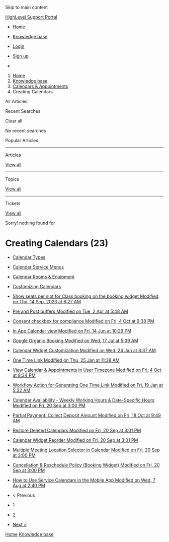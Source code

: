 Skip to main content

[ HighLevel Support Portal ](https://help.gohighlevel.com)

  * [ Home ](/support/home)
  * [ Knowledge base ](/support/solutions)

  * [Login](/support/login)
  * [Sign up](/support/signup)
  * 

  1. [Home](/support/home)
  2. [Knowledge base](/support/solutions)
  3. [Calendars & Appointments](/support/solutions/48000449585)
  4. Creating Calendars

All  Articles 

Recent Searches

Clear all

No recent searches

Popular Articles

* * *

Articles

[View all](/support/search/solutions)

* * *

Topics

[View all](/support/search/topics)

* * *

Tickets

[View all](/support/search/tickets)

Sorry! nothing found for   

# Creating Calendars (23)

  * [ Calendar Types ](/support/solutions/folders/155000000686)
  * [ Calendar Service Menus ](/support/solutions/folders/155000000691)
  * [ Calendar Rooms & Equipment ](/support/solutions/folders/155000000680)
  * [ Customizing Calendars ](/support/solutions/folders/155000000704)
  * [ Show seats per slot for Class booking on the booking widget Modified on Thu, 14 Sep, 2023 at 6:27 AM  ](/support/solutions/articles/155000000956-show-seats-per-slot-for-class-booking-on-the-booking-widget)
  * [ Pre and Post buffers Modified on Tue, 2 Apr at 5:48 AM  ](/support/solutions/articles/155000001019-pre-and-post-buffers)
  * [ Consent checkbox for compliance Modified on Fri, 4 Oct at 9:38 PM  ](/support/solutions/articles/155000001032-consent-checkbox-for-compliance)
  * [ In App Calendar view Modified on Fri, 14 Jun at 10:29 PM  ](/support/solutions/articles/155000001202-in-app-calendar-view)
  * [ Google Organic Booking Modified on Wed, 17 Jul at 5:09 AM  ](/support/solutions/articles/155000001427-google-organic-booking)
  * [ Calendar Widget Customization Modified on Wed, 24 Jan at 8:37 AM  ](/support/solutions/articles/155000001529-calendar-widget-customization)
  * [ One Time Link Modified on Thu, 25 Jan at 11:38 AM  ](/support/solutions/articles/155000001692-one-time-link)
  * [ View Calendar & Appointments in User Timezone Modified on Fri, 4 Oct at 8:34 PM  ](/support/solutions/articles/155000001693-view-calendar-appointments-in-user-timezone)
  * [ Workflow Action for Generating One Time Link Modified on Fri, 19 Jan at 5:32 AM  ](/support/solutions/articles/155000001711-workflow-action-for-generating-one-time-link)
  * [ Calendar Availability - Weekly Working Hours & Date-Specific Hours Modified on Fri, 20 Sep at 3:00 PM  ](/support/solutions/articles/155000001716-calendar-availability-weekly-working-hours-date-specific-hours)
  * [ Partial Payment: Collect Deposit Amount Modified on Fri, 18 Oct at 9:49 AM  ](/support/solutions/articles/155000002184-partial-payment-collect-deposit-amount)
  * [ Restore Deleted Calendars Modified on Fri, 20 Sep at 3:01 PM  ](/support/solutions/articles/155000002468-restore-deleted-calendars)
  * [ Calendar Widget Reorder Modified on Fri, 20 Sep at 3:01 PM  ](/support/solutions/articles/155000002684-calendar-widget-reorder)
  * [ Multiple Meeting Location Selector in Calendar Modified on Fri, 20 Sep at 3:00 PM  ](/support/solutions/articles/155000002706-multiple-meeting-location-selector-in-calendar)
  * [ Cancellation & Reschedule Policy (Booking Widget) Modified on Fri, 20 Sep at 3:00 PM  ](/support/solutions/articles/155000002738-cancellation-reschedule-policy-booking-widget-)
  * [ How to Use Service Calendars in the Mobile App Modified on Wed, 7 Aug at 2:40 PM  ](/support/solutions/articles/155000003048-how-to-use-service-calendars-in-the-mobile-app)

  * < Previous
  * 1
  * [2](/support/solutions/folders/48000666396/page/2)
  * [Next >](/support/solutions/folders/48000666396/page/2)

[Home](/support/home) [Knowledge base](/support/solutions)
